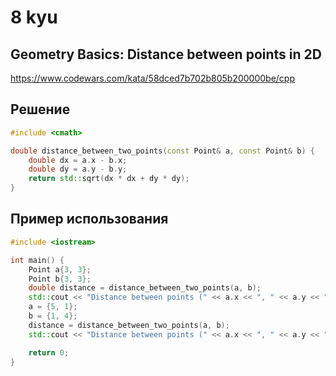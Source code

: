 # 8 kyu

## Geometry Basics: Distance between points in 2D

https://www.codewars.com/kata/58dced7b702b805b200000be/cpp

## Решение 

```C++
#include <cmath>

double distance_between_two_points(const Point& a, const Point& b) {
    double dx = a.x - b.x;
    double dy = a.y - b.y;
    return std::sqrt(dx * dx + dy * dy);
}
```
## Пример использования 

```C++
#include <iostream>

int main() {
    Point a{3, 3};
    Point b{3, 3};
    double distance = distance_between_two_points(a, b);
    std::cout << "Distance between points (" << a.x << ", " << a.y << ") and (" << b.x << ", " << b.y << ") is " << distance << std::endl;
    a = {5, 1};
    b = {1, 4};
    distance = distance_between_two_points(a, b);
    std::cout << "Distance between points (" << a.x << ", " << a.y << ") and (" << b.x << ", " << b.y << ") is " << distance << std::endl;

    return 0;
}
```